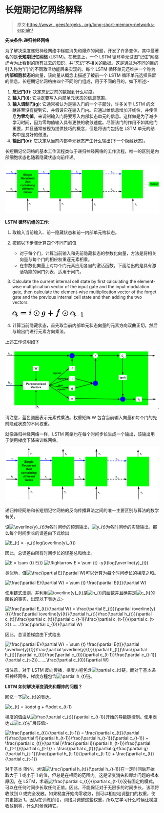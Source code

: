 # 长短期记忆网络解释

> 原文:[https://www . geesforgeks . org/long-short-memory-networks-explain/](https://www.geeksforgeeks.org/long-short-term-memory-networks-explanation/)

**先决条件:递归神经网络**

为了解决深度递归神经网络中梯度消失和爆炸的问题，开发了许多变体。其中最著名的是**长短期记忆网络** (LSTM)。在概念上，一个 LSTM 循环单元试图“记住”网络迄今为止看到的所有过去的知识，并“忘记”不相关的数据。这是通过为不同的目的引入称为“门”的不同激活功能层来实现的。每个 LSTM 循环单元还维护一个称为**内部细胞状态**的向量，该向量从概念上描述了被前一个 LSTM 循环单元选择保留的信息。长短期记忆网络由四个不同的门组成，用于不同的目的，如下所述:-

1.  **忘记门(f):** 决定忘记之前的数据到什么程度。
2.  **输入门(i):** 它决定要写入内部单元状态的信息范围。
3.  **输入调制门(g):** 它通常被认为是输入门的一个子部分，许多关于 LSTM 的文献甚至没有提到它，并假设它在输入门内。它通过给信息增加非线性，并使信息**为零均值**，来调制输入门将要写入内部状态单元的信息。这样做是为了减少学习时间，因为零均值输入具有更快的收敛速度。尽管该门的作用不如其他门重要，并且通常被视为提供技巧的概念，但是将该门包括在 LSTM 单元的结构中是良好的做法。
4.  **输出门(o):** 它决定从当前内部单元状态产生什么输出(下一个隐藏状态)。

长短期记忆网络的基本工作流程类似于递归神经网络的工作流程，唯一的区别是内部细胞状态也随着隐藏状态向前传递。

![](img/27305a887cde0970c10776594d06ca27.png)

**LSTM 循环机组的工作:**

1.  取输入当前输入、前一隐藏状态和前一内部单元格状态。
2.  按照以下步骤计算四个不同门的值
    *   对于每个门，计算当前输入和先前隐藏状态的参数化向量，方法是将相关向量与每个门的相应权重逐元素相乘。
    *   在参数化向量上对每个门元素应用各自的激活函数。下面给出的是具有激活功能的闸门列表，适用于闸门。
3.  Calculate the current internal cell state by first calculating the element-wise multiplication vector of the input gate and the input modulation gate, then calculate the element-wise multiplication vector of the forget gate and the previous internal cell state and then adding the two vectors. 

    ![c_{t} = i\odot g + f\odot c_{t-1}](img/acf35035b245205f575a26e1ee1db179.png "Rendered by QuickLaTeX.com")

4.  计算当前隐藏状态，首先取当前内部单元状态向量的元素方向双曲正切，然后与输出门进行元素方向乘法。

上述工作说明如下

![](img/df1ae7d3914241b6c89dba1ac1c782c3.png)

请注意，蓝色圆圈表示元素式乘法。权重矩阵 W 包含当前输入向量和每个门的先前隐藏状态的不同权重。

就像递归神经网络一样，LSTM 网络也在每个时间步长生成一个输出，该输出用于使用梯度下降来训练网络。

![](img/8fdf20811b011710da0e897b540c319b.png)

递归神经网络和长短期记忆网络的反向传播算法之间的唯一主要区别与算法的数学有关。

设![\overline{y}_{t}   ](img/6e86d69bfc7feeee5a8170fa235304ee.png "Rendered by QuickLaTeX.com")为各时间步的预测输出，![y_{t}   ](img/080c94b6fec0eeeb2f06fc710ab721b0.png "Rendered by QuickLaTeX.com")为各时间步的实际输出。那么每个时间步长的误差由下式给出

![E_{t} = -y_{t}log(\overline{y}_{t})   ](img/5c023d22ca70a40fc8106670bbc2f5b0.png "Rendered by QuickLaTeX.com")

因此，总误差由所有时间步长的误差总和给出。

![E = \sum _{t} E_{t}   ](img/e70267f88f70fe53b67ac51f801bd993.png "Rendered by QuickLaTeX.com")
![\Rightarrow E = \sum _{t} -y_{t}log(\overline{y}_{t})   ](img/8c8382a8baa32fcb3b66d967bf641c52.png "Rendered by QuickLaTeX.com")

类似地，值![\frac{\partial E}{\partial W}   ](img/f5c3f900f5ed145b5cc6a3a5494699dd.png "Rendered by QuickLaTeX.com")可以计算为每个时间步长的梯度之和。

![\frac{\partial E}{\partial W} = \sum _{t} \frac{\partial E_{t}}{\partial W}   ](img/3db003e421a9c681e62e1d14eb7fb0f4.png "Rendered by QuickLaTeX.com")

使用链式法则，并利用![\overline{y}_{t}   ](img/6e86d69bfc7feeee5a8170fa235304ee.png "Rendered by QuickLaTeX.com")是![h_{t}   ](img/e5599d48b698c803b9054365b691237a.png "Rendered by QuickLaTeX.com")的函数并且确实是![c_{t}   ](img/9d38f5c91e47c91af79951301097849d.png "Rendered by QuickLaTeX.com")的函数的事实，出现以下表达式:-

![\frac{\partial E_{t}}{\partial W} = \frac{\partial E_{t}}{\partial \overline{y}_{t}}\frac{\partial \overline{y}_{t}}{\partial h_{t}}\frac{\partial h_{t}}{\partial c_{t}}\frac{\partial c_{t}}{\partial c_{t-1}}\frac{\partial c_{t-1}}{\partial c_{t-2}}.......\frac{\partial c_{0}}{\partial W}   ](img/5b729e4c0d442d3b4ff718372eb90380.png "Rendered by QuickLaTeX.com")

因此，总误差梯度由下式给出

![\frac{\partial E}{\partial W} = \sum _{t} \frac{\partial E_{t}}{\partial \overline{y}_{t}}\frac{\partial \overline{y}_{t}}{\partial h_{t}}\frac{\partial h_{t}}{\partial c_{t}}\frac{\partial c_{t}}{\partial c_{t-1}}\frac{\partial c_{t-1}}{\partial c_{t-2}}.......\frac{\partial c_{0}}{\partial W}   ](img/d9cea0294c26514ef1e5df2634b28946.png "Rendered by QuickLaTeX.com")

请注意，对于 LSTM 反向传播，梯度方程包含![\partial c_{t}   ](img/6772e9ee47e6725d9b29c7d4e81937e0.png "Rendered by QuickLaTeX.com")链，而对于基本递归神经网络，梯度方程包含![\partial h_{t}   ](img/0da614704143fbd2ad141bc066b13f7e.png "Rendered by QuickLaTeX.com")链。

**LSTM 如何解决渐变消失和爆炸的问题？**

回忆一下![c_{t}   ](img/9d38f5c91e47c91af79951301097849d.png "Rendered by QuickLaTeX.com")的表达。

![c_{t} = i\odot g + f\odot c_{t-1}   ](img/f183eb96680936f9159a5b7c952f08f2.png "Rendered by QuickLaTeX.com")

梯度的值由从![\frac{\partial c_{t}}{\partial c_{t-1}}   ](img/0db61801e3da4ebff92d755ad9230d39.png "Rendered by QuickLaTeX.com")开始的导数链控制。使用表达式![c_{t}   ](img/9d38f5c91e47c91af79951301097849d.png "Rendered by QuickLaTeX.com")扩展该值:-

![\frac{\partial c_{t}}{\partial c_{t-1}} = \frac{\partial c_{t}}{\partial f}\frac{\partial f}{\partial h_{t-1}}\frac{\partial h_{t-1}}{\partial c_{t-1}} + \frac{\partial c_{t}}{\partial i}\frac{\partial i}{\partial h_{t-1}}\frac{\partial h_{t-1}}{\partial c_{t-1}} + \frac{\partial c_{t}}{\partial g}\frac{\partial g}{\partial h_{t-1}}\frac{\partial h_{t-1}}{\partial c_{t-1}} + \frac{\partial c_{t}}{\partial c_{t-1}}   ](img/e85f0381c4ed21973df1b29719c11de9.png "Rendered by QuickLaTeX.com")

对于基本 RNN，术语![\frac{\partial h_{t}}{\partial h_{t-1}}   ](img/6ae5f3baa1c252e048ecd4264b1c7816.png "Rendered by QuickLaTeX.com")在一定时间后开始取大于 1 或小于 1 的值，但总是在相同的范围内。这是渐变消失和爆炸问题的根本原因。在 LSTM，术语![\frac{\partial c_{t}}{\partial c_{t-1}}   ](img/0db61801e3da4ebff92d755ad9230d39.png "Rendered by QuickLaTeX.com")没有固定的模式，可以在任何时间步长取任何正值。因此，不能保证对于无限多的时间步长，该项将收敛到 0 或完全发散。如果梯度开始向零收敛，则可以相应地调整门的权重，使其更接近 1。因为在训练阶段，网络只调整这些权重，所以它学习什么时候让梯度收敛到零，什么时候保持它。